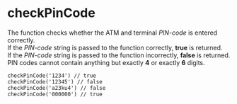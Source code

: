 # checkPinCode

The function checks whether the ATM and terminal _PIN-code_ is entered correctly.  
If the _PIN-code_ string is passed to the function correctly, __true__ is returned.  
If the _PIN-code_ string is passed to the function incorrectly, __false__ is returned.  
PIN codes cannot contain anything but exactly __4__ or exactly __6__ digits.

```
checkPinCode('1234') // true
checkPinCode('12345') // false
checkPinCode('a23ku4') // false
checkPinCode('000000') // true
```
